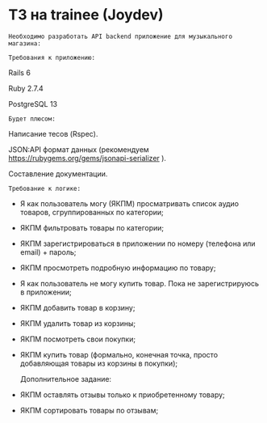 # ТЗ на trainee (Joydev)

	Необходимо разработать API backend приложение для музыкального магазина:

	Требования к приложению:

Rails 6

Ruby 2.7.4

PostgreSQL 13

	Будет плюсом:

Написание тесов (Rspec).

JSON:API формат данных (рекомендуем  https://rubygems.org/gems/jsonapi-serializer ).

Составление документации.

	Требование к логике: 

- Я как пользователь могу (ЯКПМ) просматривать список аудио товаров, сгруппированных по категории;

- ЯКПМ фильтровать товары по категории;

- ЯКПМ зарегистрироваться в приложении по номеру (телефона или email) + пароль;

- ЯКПМ просмотреть подробную информацию по товару;

- Я как пользователь не могу купить товар. Пока не зарегистрируюсь в приложении;

- ЯКПМ добавить товар в корзину;

- ЯКПМ удалить товар из корзины;

- ЯКПМ посмотреть свои покупки;

- ЯКПМ купить товар (формально, конечная точка, просто добавляющая товары из корзины в покупки);

	Дополнительное задание: 

- ЯКПМ оставлять отзывы только к приобретенному товару;

- ЯКПМ сортировать товары по отзывам;